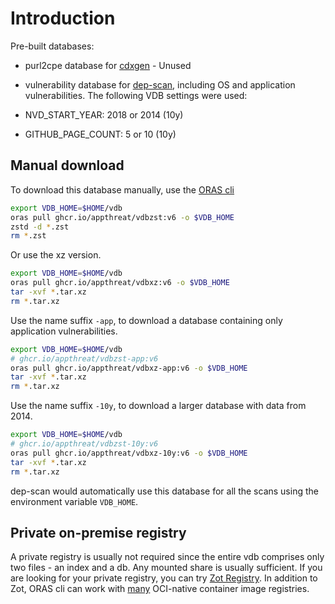 # Introduction

Pre-built databases:

- purl2cpe database for [cdxgen](https://github.com/CycloneDX/cdxgen) - Unused
- vulnerability database for [dep-scan](https://github.com/AppThreat/dep-scan), including OS and application vulnerabilities. The following VDB settings were used:

- NVD_START_YEAR: 2018 or 2014 (10y)
- GITHUB_PAGE_COUNT: 5 or 10 (10y)

## Manual download

To download this database manually, use the [ORAS cli](https://oras.land/cli/)

```bash
export VDB_HOME=$HOME/vdb
oras pull ghcr.io/appthreat/vdbzst:v6 -o $VDB_HOME
zstd -d *.zst
rm *.zst
```

Or use the xz version.

```bash
export VDB_HOME=$HOME/vdb
oras pull ghcr.io/appthreat/vdbxz:v6 -o $VDB_HOME
tar -xvf *.tar.xz
rm *.tar.xz
```

Use the name suffix `-app`, to download a database containing only application vulnerabilities.

```bash
export VDB_HOME=$HOME/vdb
# ghcr.io/appthreat/vdbzst-app:v6
oras pull ghcr.io/appthreat/vdbxz-app:v6 -o $VDB_HOME
tar -xvf *.tar.xz
rm *.tar.xz
```

Use the name suffix `-10y`, to download a larger database with data from 2014.

```bash
export VDB_HOME=$HOME/vdb
# ghcr.io/appthreat/vdbzst-10y:v6
oras pull ghcr.io/appthreat/vdbxz-10y:v6 -o $VDB_HOME
tar -xvf *.tar.xz
rm *.tar.xz
```

dep-scan would automatically use this database for all the scans using the environment variable `VDB_HOME`.

## Private on-premise registry

A private registry is usually not required since the entire vdb comprises only two files - an index and a db. Any mounted share is usually sufficient. If you are looking for your private registry, you can try [Zot Registry](https://zotregistry.io/v1.4.3/). In addition to Zot, ORAS cli can work with [many](https://oras.land/docs/adopters) OCI-native container image registries.
